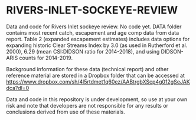 # RIVERS-INLET-SOCKEYE-REVIEW
Data and code for Rivers Inlet sockeye review. No code yet. DATA folder contains most recent catch, escapement and age comp data from data report. Table 2 (expanded escapement estimates) includes data options for expanding historic Clear Streams Index by 3.0 (as used in Rutherford et al. 2000), 6.29 (mean CSI:DIDSON ratio for 2014-2018), and using DIDSON-ARIS counts for 2014-2019. 

Background information for these data (technical report) and other reference material are stored in a Dropbox folder that can be accessed at https://www.dropbox.com/sh/4l5rtdmet1q60ez/AABtrgbXScp4g012gSeJAKdca?dl=0

Data and code in this repository is under development, so use at your own risk and note that developers are not responsible for any results or conclusions derived from use of these materials.
